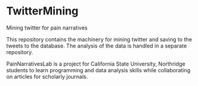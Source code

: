 TwitterMining
=============

Mining twitter for pain narratives

This repository contains the machinery for mining twitter and saving to the tweets to the database. The analysis of the data is handled in a separate repository.

PainNarrativesLab is a project for California State University, Northridge students to learn programming and data analysis skills while collaborating on articles for scholarly journals.
